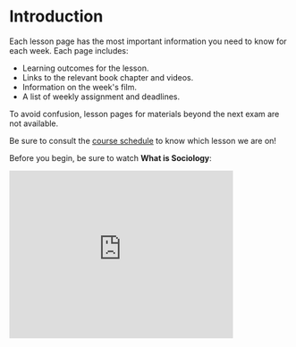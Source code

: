 # Introduction

Each lesson page has the most important information you need to know for each week. Each page includes:
* Learning outcomes for the lesson.
* Links to the relevant book chapter and videos.
* Information on the week's film.
* A list of weekly assignment and deadlines.

To avoid confusion, lesson pages for materials beyond the next exam are not available.

Be sure to consult the [course schedule](https://soci101.org/syllabus/schedule.html) to know which lesson we are on!

Before you begin, be sure to watch **What is Sociology**:


<iframe width="400" height="300" src="https://www.youtube.com/watch?v=YnCJU6PaCio" frameborder="0" allowfullscreen=""></iframe>
